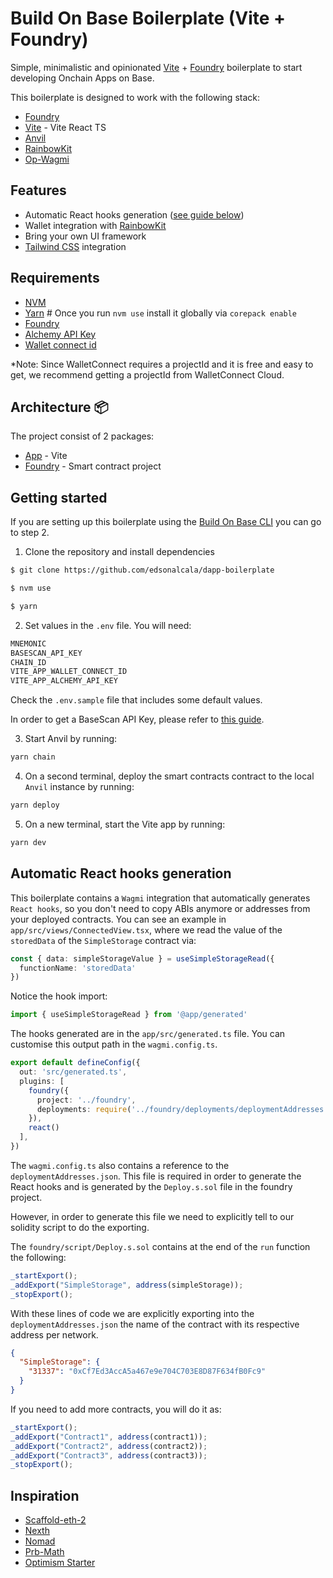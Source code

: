 # Build On Base Boilerplate (Vite + Foundry)

Simple, minimalistic and opinionated [Vite] + [Foundry] boilerplate to start developing Onchain Apps on Base.

This boilerplate is designed to work with the following stack:

- [Foundry]
- [Vite] - Vite React TS
- [Anvil]
- [RainbowKit]
- [Op-Wagmi]

## Features

- Automatic React hooks generation ([see guide below](#automatic-react-hooks-generation))
- Wallet integration with [RainbowKit]
- Bring your own UI framework
- [Tailwind CSS] integration

## Requirements

- [NVM]
- [Yarn] # Once you run `nvm use` install it globally via `corepack enable`
- [Foundry]
- [Alchemy API Key]
- [Wallet connect id]

*Note: Since WalletConnect requires a projectId and it is free and easy to get, we recommend getting a projectId from WalletConnect Cloud.

## Architecture 📦

The project consist of 2 packages:

- [App](./packages/app) - Vite
- [Foundry](./packages/foundry/) - Smart contract project

## Getting started

If you are setting up this boilerplate using the [Build On Base CLI] you can go to step 2.

1. Clone the repository and install dependencies

```bash
$ git clone https://github.com/edsonalcala/dapp-boilerplate

$ nvm use

$ yarn 
```

2. Set values in the `.env` file. You will need:

```bash
MNEMONIC
BASESCAN_API_KEY
CHAIN_ID
VITE_APP_WALLET_CONNECT_ID
VITE_APP_ALCHEMY_API_KEY
```

Check the `.env.sample` file that includes some default values.

In order to get a BaseScan API Key, please refer to [this guide].

3. Start Anvil by running:

```bash
yarn chain
```

4. On a second terminal, deploy the smart contracts contract to the local `Anvil` instance by running:

```bash
yarn deploy
```

5. On a new terminal, start the Vite app by running:

```bash
yarn dev
```

## Automatic React hooks generation

This boilerplate contains a `Wagmi` integration that automatically generates `React hooks`, so you don't need to copy ABIs anymore or addresses from your deployed contracts. You can see an example in `app/src/views/ConnectedView.tsx`, where we read the value of the `storedData` of the `SimpleStorage` contract via:

```Typescript
const { data: simpleStorageValue } = useSimpleStorageRead({
  functionName: 'storedData'
})
```

Notice the hook import:

```Typescript
import { useSimpleStorageRead } from '@app/generated'
```

The hooks generated are in the `app/src/generated.ts` file. You can customise this output path in the `wagmi.config.ts`.

```Typescript
export default defineConfig({
  out: 'src/generated.ts',
  plugins: [
    foundry({
      project: '../foundry',
      deployments: require('../foundry/deployments/deploymentAddresses.json')
    }),
    react()
  ],
})
```

The `wagmi.config.ts` also contains a reference to the `deploymentAddresses.json`. This file is required in order to generate the React hooks and is generated by the `Deploy.s.sol` file in the foundry project.

However, in order to generate this file we need to explicitly tell to our solidity script to do the exporting.

The `foundry/script/Deploy.s.sol` contains at the end of the `run` function the following:

```Javascript
_startExport();
_addExport("SimpleStorage", address(simpleStorage));
_stopExport();
```

With these lines of code we are explicitly exporting into the `deploymentAddresses.json` the name of the contract with its respective address per network.

```json
{
  "SimpleStorage": {
    "31337": "0xCf7Ed3AccA5a467e9e704C703E8D87F634fB0Fc9"
  }
}
```

If you need to add more contracts, you will do it as:

```Javascript
_startExport();
_addExport("Contract1", address(contract1));
_addExport("Contract2", address(contract2));
_addExport("Contract3", address(contract3));
_stopExport();
```

## Inspiration

- [Scaffold-eth-2](https://github.com/scaffold-eth/scaffold-eth-2)
- [Nexth](https://github.com/wslyvh/nexth)
- [Nomad](https://github.com/nomad-xyz/monorepo)
- [Prb-Math](https://github.com/PaulRBerg/prb-math)
- [Optimism Starter](https://github.com/ethereum-optimism/optimism-starter)

<!-- ## References -->

[Build On Base CLI]: https://github.com/EdsonAlcala/build-on-base-cli
[Vite]: https://vitejs.dev/
[RainbowKit]: https://www.rainbowkit.com/docs/installation#further-examples
[Tailwind]: https://tailwindui.com/
[NVM]: https://github.com/nvm-sh/nvm
[Yarn]: https://yarnpkg.com/
[Foundry]: https://github.com/foundry-rs/foundry
[Alchemy API Key]: https://www.alchemy.com/
[Wallet connect id]: https://cloud.walletconnect.com/sign-in
[Rivet]: https://www.paradigm.xyz/2023/08/rivet
[React toastify]: https://www.npmjs.com/package/react-toastify
[React hot toast]: https://react-hot-toast.com/
[Anvil]: https://book.getfoundry.sh/reference/anvil/
[Op-Wagmi]: https://github.com/base-org/op-wagmi
[Tailwind Css]: https://tailwindcss.com/
[this guide]: https://docs.basescan.org/getting-started/viewing-api-usage-statistics
